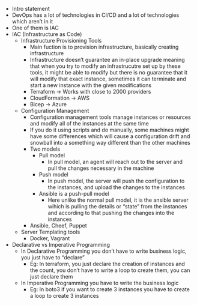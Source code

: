 - Intro statement
- DevOps has a lot of technologies in CI/CD and a lot of technologies which aren’t in it
- One of them is IAC
- IAC (Infrastructure as Code)
    - Infrastructure Provisioning Tools
        - Main fuction is to provision infrastructure, basically creating infrastructure
        - Infrastructure doesn’t guarantee an in-place upgrade meaning that when you try to modify an infrastrucutre set up by these tools, it might be able to modify but there is no guarantee that it will modify that exact instance, sometimes it can terminate and start a new instance with the given modifications
        - Terraform → Works with close to 2000 providers
        - CloudFormation → AWS
        - Bicep → Azure
    - Configuration Management
        - Configuration management tools manage instances or resources and modify all of the instances at the same time
        - If you do it using scripts and do manually, some machines might have some differences which will cause a configuration drift and snowball into a something way different than the other machines
        - Two models
            - Pull model
                - In pull model, an agent will reach out to the server and pull the changes necessary in the machine
            - Push model
                - In push model, the server will push the configuration to the instances, and upload the changes to  the instances
            - Ansible is a push-pull model
                - Here unlike the normal pull model, it is the ansible server wihich is pulling the details or “state” from the instances and according to that pushing the changes into the instances
        - Ansible, Cheef, Puppet
    - Server Templating tools
        - Docker, Vagrant
- Declarative vs Imperative Programming
    - In Declarative Programming you don’t have to write business logic, you just have to “declare”
        - Eg: In terraform, you just declare the creation of instances and the count, you don’t have to write a loop to create them, you can just declare them
    - In Imperative Programming you have to write the business logic
        - Eg: In boto3 if you want to create 3 instances you have to create a loop to create 3 instances
